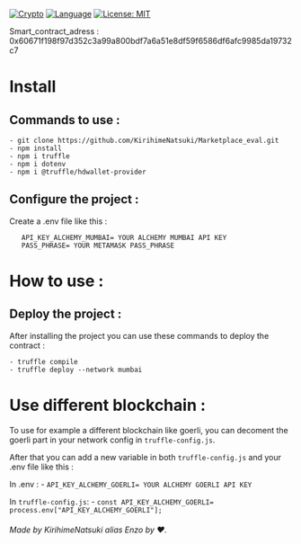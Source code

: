 [![Crypto](https://img.shields.io/badge/Ethereum-3C3C3D?style=for-the-badge&logo=Ethereum&logoColor=white)]()
[![Language](https://img.shields.io/badge/solidity-%3E%3D%200.8.0-lightgrey)]()
[![License: MIT](https://img.shields.io/badge/License-MIT-green.svg)](https://opensource.org/licenses/MIT)


Smart_contract_adress : 0x60671f198f97d352c3a99a800bdf7a6a51e8df59f6586df6afc9985da19732c7

# Install

## Commands to use :

    - git clone https://github.com/KirihimeNatsuki/Marketplace_eval.git
    - npm install
    - npm i truffle
    - npm i dotenv
    - npm i @truffle/hdwallet-provider
    
## Configure the project :

Create a .env file like this : 

       API_KEY_ALCHEMY_MUMBAI= YOUR ALCHEMY MUMBAI API KEY
       PASS_PHRASE= YOUR METAMASK PASS_PHRASE
 
# How to use :

## Deploy the project :

After installing the project you can use these commands to deploy the contract :

    - truffle compile
    - truffle deploy --network mumbai

# Use different blockchain :

To use for example a different blockchain like goerli, you can decoment the goerli part in your network config in `truffle-config.js`.

After that you can add a new variable in both `truffle-config.js` and your .env file like this :

  In .env :
    - ``API_KEY_ALCHEMY_GOERLI= YOUR ALCHEMY GOERLI API KEY``

  In `truffle-config.js`:
    - ```const API_KEY_ALCHEMY_GOERLI= process.env["API_KEY_ALCHEMY_GOERLI"];```

###### Made by KirihimeNatsuki alias Enzo by ❤️.
